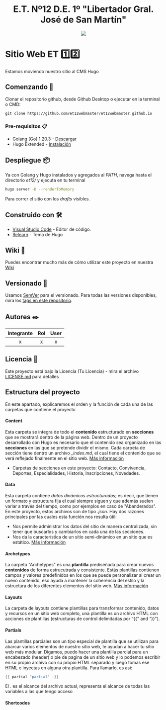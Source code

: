 <h1 align="center">E.T. Nº12 D.E. 1º "Libertador Gral. José de San Martín"</h1>
<p align="center">
  <img src="https://et12.edu.ar/imgs/computacion/vamoaprogramabanner.png">
</p>

# Sitio Web ET 1️⃣2️⃣

Estamos moviendo nuestro sitio al CMS Hugo

## Comenzando 🚀

Clonar el repositorio github, desde Github Desktop o ejecutar en la terminal o CMD:

```
git clone https://github.com/et12webmaster/et12webmaster.github.io
```

### Pre-requisitos 📋

- Golang (Go) 1.20.3 - [Descargar](https://go.dev/dl)
- Hugo Extended - [Instalación](https://gohugo.io/installation)

## Despliegue 📦

Ya con Golang y Hugo instalados y agregados al _PATH_, navega hasta el directorio _et12/_ y ejecuta en tu terminal

```bash
hugo server -D --renderToMemory
```

Para correr el sitio con los _drafts_ visibles.

## Construido con 🛠️

* [Visual Studio Code](https://code.visualstudio.com/#alt-downloads) - Editor de código.
* [Relearn](https://mcshelby.github.io/hugo-theme-relearn/) - Tema de Hugo

## Wiki 📖

Puedes encontrar mucho más de cómo utilizar este proyecto en nuestra [Wiki](https://github.com/tu/proyecto/wiki)

## Versionado 📌

Usamos [SemVer](http://semver.org/) para el versionado. Para todas las versiones disponibles, mira los [tags en este repositorio](https://github.com/ET12DE1Computacion/Fulbo12/tags).

## Autores ✒️

| Integrante        | Rol                   | User                                                    |
| :--------:        | :-:                   | :--:                                                    |
|    x              |           x           |           x                                             |

## Licencia 📄

Este proyecto está bajo la Licencia (Tu Licencia) - mira el archivo [LICENSE.md](LICENSE.md) para detalles

## Estructura del proyecto 
En este apartado, explicaremos el orden y la función de cada una de las carpetas que contiene el proyecto

#### Content
Esta carpeta se integra de todo el **contenido** estructurado en **secciones** que se mostrará dentro de la página web. Dentro de un proyecto desarrollado con Hugo es necesario que el contenido sea organizado en las **secciones** en las que se pretende dividir el mismo. 
Cada carpeta de sección tiene dentro un archivo *_index.md*, el cual tiene el contenido que se verá reflejado finalmente en el sitio web. [Más información](https://gohugo.io/content-management/sections/)

* Carpetas de secciones en este proyecto: Contacto, Convivencia, Deportes, Especialidades, Historia, Inscripciones, Novedades.

#### Data 
Esta carpeta contiene *datos dinámicos* *estructurados*; es decir, que tienen un formato y estructura fija el cual siempre siguen y que además suelen variar a través del tiempo, como por ejemplos en caso de "Abanderados". En este proyecto, estos archivos son de tipo *.json*. Hay dos razones principales por las cuales esta función nos resulta útil:
* Nos permite administrar los datos del sitio de manera centralizada, sin tener que buscarlos y cambiarlos en cada una de las secciones. 
* Nos da la característica de un sitio semi-dinámico en un sitio que es estático. [Más información](https://gohugo.io/methods/site/data/)


#### Archetypes

La carpeta "Archetypes" es una **plantilla** prediseñada para crear nuevos **contenidos** de forma estrucutrada y consistente. Estás plantillas contienen campos y valores predefinidos en los que se puede personalizar al crear un nuevo contenido, eso ayuda a mantener la coherencia del estilo y la estructura de los diferentes elementos del sitio web. [Más información](https://gohugo.io/content-management/archetypes/)

#### Layouts
La carpeta de layouts contiene plantillas para transformar contenido, datos y recursos en un sitio web completo, una plantilla es un archivo HTML con acciones de plantillas (estructuras de control delimitadas por “{{" and “}}"). 

#### Partials
Las plantillas parciales son un tipo especial de plantilla que se utilizan para abarcar varios elementos de nuestro sitio web, te ayudan a hacer tu sitio web más modular. Digamos, puedo hacer una plantilla parcial para un encabezado (header) o pie de pagina de un sitio web y lo podemos escribir en su propio archivo con su propio HTML separado y luego tomas ese HTML e inyectas en alguna otra plantilla. Para llamarlo, es asi:

```go
{{ partial "partial" .}}
```
El . es el alcance del archivo actual, representa el alcance de todas las variables a las que tengo acceso

#### Shortcodes


